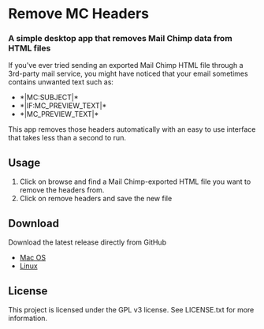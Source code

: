 # Remove MC Headers
### A simple desktop app that removes Mail Chimp data from HTML files

If you've ever tried sending an exported Mail Chimp HTML file through a 3rd-party mail service, you might have noticed that your email sometimes contains unwanted text such as:

- \*|MC:SUBJECT|*
- \*|IF:MC_PREVIEW_TEXT|\*
- \*|MC_PREVIEW_TEXT|*

This app removes those headers automatically with an easy to use interface that takes less than a second to run.

## Usage

1. Click on browse and find a Mail Chimp-exported HTML file you want to remove the headers from.
2. Click on remove headers and save the new file

## Download
Download the latest release directly from GitHub

- [Mac OS](https://github.com/marceloclubhouse/RemoveMCHeaders/releases/download/v1.1.0/remove-mc-headers-macos-x86-64.zip)
- [Linux](https://github.com/marceloclubhouse/RemoveMCHeaders/releases/download/v1.1.0/remove-mc-headers-linux-x86-64.zip)

## License
This project is licensed under the GPL v3 license. See LICENSE.txt for more information.
